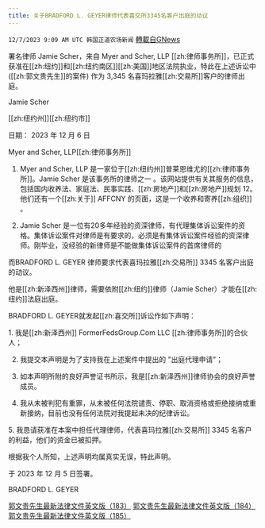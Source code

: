 ```yaml
---
title: 关于BRADFORD L. GEYER律师代表喜交所3345名客户出庭的动议
---
```

`12/7/2023 9:09 AM UTC 韩国正道农场新闻` [轉載自GNews](https://gnews.org/articles/2081616)



署名律师 Jamie Scher，来自 Myer and Scher, LLP [[zh:律师事务所]]，已正式获准在[[zh:纽约]]和[[zh:纽约南区]][[zh:美国]]地区法院执业，特此在上述诉讼中 ([[zh:郭文贵先生]]的案件) 作为 3,345 名喜玛拉雅[[zh:交易所]]客户的律师出庭。

  

Jamie Scher

[[zh:纽约州]][[zh:纽约市]]

日期： 2023 年 12 月 6 日 

Myer and Scher, LLP[[zh:律师事务所]]

  

1.    Myer and Scher, LLP 是一家位于[[zh:纽约州]]普莱恩维尤的[[zh:律师事务所]]。Jamie Scher 是该事务所的律师之一 。该网站提供有关其服务的信息，包括国内收养法、家庭法、民事实践、[[zh:房地产]]和[[zh:房地产]]规划 12。他们还有一个[[zh:关于]] AFFCNY 的页面，这是一个收养和寄养[[zh:组织]] 。

  

2.    Jamie Scher 是一位有20多年经验的资深律师，有代理集体诉讼案件的资格。集体诉讼案件对律师是有要求的，必须是有集体诉讼案件经验的资深律师。刚毕业，没经验的新律师是不能做集体诉讼案件的首席律师的

  

  

而BRADFORD L. GEYER 律师要求代表喜玛拉雅[[zh:交易所]] 3345 名客户出庭的动议。

他是[[zh:新泽西州]]律师，需要依附[[zh:纽约]]律师（Jamie Scher）才能在[[zh:纽约]]法庭出庭。

  

BRADFORD L. GEYER就发起[[zh:喜交所]]诉讼作如下声明：

  

  

  

1\. 我是[[zh:新泽西州]] FormerFedsGroup.Com LLC [[zh:律师事务所]]的合伙人；

  

2.  我提交本声明是为了支持我在上述案件中提出的 "出庭代理申请"；

  

3.  如本声明所附的良好声誉证书所示，我是[[zh:新泽西州]]律师协会的良好声誉成员。

  

4.  我从未被判犯有重罪，从未被任何法院谴责、停职、取消资格或拒绝接纳或重新接纳，目前也没有任何法院对我提起未决的纪律诉讼。

  

5\. 我恳请获准在本案中担任代理律师，代表喜玛拉雅[[zh:交易所]] 3345 名客户的利益，他们的资金已被扣押。

  

根据我个人所知，上述声明均属真实无误，特此声明。

  

于 2023 年 12 月 5 日签署。

BRADFORD L. GEYER

[郭文贵先生最新法律文件英文版（183）](https://nfscofficial.com/wp-content/uploads/2023/12/Case-23_cr_00118-Doc-183.pdf)
[郭文贵先生最新法律文件英文版（184）](https://nfscofficial.com/wp-content/uploads/2023/12/Case-23_cr_00118-Doc-184.pdf)
[郭文贵先生最新法律文件英文版（185）](https://nfscofficial.com/wp-content/uploads/2023/12/Case-23_cr_00118-Doc-185.pdf)
